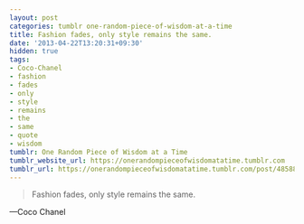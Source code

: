 ```yaml
---
layout: post
categories: tumblr one-random-piece-of-wisdom-at-a-time
title: Fashion fades, only style remains the same.
date: '2013-04-22T13:20:31+09:30'
hidden: true
tags:
- Coco-Chanel
- fashion
- fades
- only
- style
- remains
- the
- same
- quote
- wisdom
tumblr: One Random Piece of Wisdom at a Time
tumblr_website_url: https://onerandompieceofwisdomatatime.tumblr.com
tumblr_url: https://onerandompieceofwisdomatatime.tumblr.com/post/48588549327/fashion-fades-only-style-remains-the-same
---
```

> Fashion fades, only style remains the same.

—Coco Chanel
